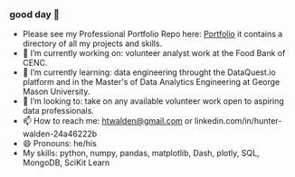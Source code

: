### good day 👋
- Please see my Professional Portfolio Repo here: [Portfolio](https://github.com/htwalden/Data-Science-Professional-Portfolio) it contains a directory of all my projects and skills.
- 🔭 I’m currently working on: volunteer analyst work at the Food Bank of CENC. 
- 🌱 I’m currently learning: data engineering throught the DataQuest.io platform and in the Master's of Data Analytics Engineering at George Mason University.
- 👯 I’m looking to: take on any available volunteer work open to aspiring data professionals.   
- 📫 How to reach me: htwalden@gmail.com or linkedin.com/in/hunter-walden-24a46222b
- 😄 Pronouns: he/his
- My skills: python, numpy, pandas, matplotlib, Dash, plotly, SQL, MongoDB, SciKit Learn
